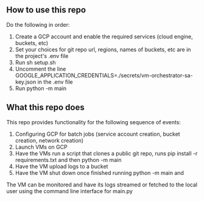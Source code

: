 ## How to use this repo

Do the following in order:
1. Create a GCP account and enable the required services (cloud engine, buckets, etc)
2. Set your choices for git repo url, regions, names of buckets, etc are in the project's .env file
3. Run sh setup.sh
4. Uncomment the line GOOGLE_APPLICATION_CREDENTIALS=./secrets/vm-orchestrator-sa-key.json in the .env file
5. Run python -m main


## What this repo does

This repo provides functionality for the following sequence of events:
1. Configuring GCP for batch jobs (service account creation, bucket creation, network creation)
2. Launch VMs on GCP
3. Have the VMs run a script that clones a public git repo, runs pip install -r requirements.txt and then python -m main
4. Have the VM upload logs to a bucket
5. Have the VM shut down once finished running python -m main and

The VM can be monitored and have its logs streamed or fetched to the local user using the command line interface for main.py

